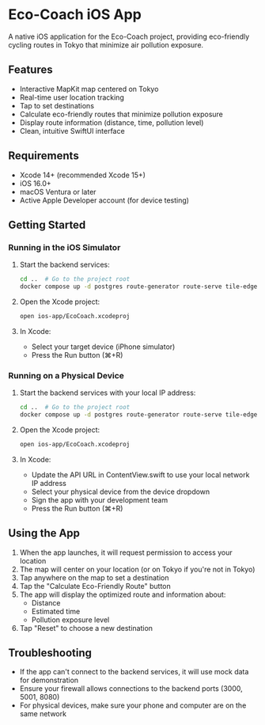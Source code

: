 # Eco-Coach iOS App

A native iOS application for the Eco-Coach project, providing eco-friendly cycling routes in Tokyo that minimize air pollution exposure.

## Features

- Interactive MapKit map centered on Tokyo
- Real-time user location tracking
- Tap to set destinations
- Calculate eco-friendly routes that minimize pollution exposure
- Display route information (distance, time, pollution level)
- Clean, intuitive SwiftUI interface

## Requirements

- Xcode 14+ (recommended Xcode 15+)
- iOS 16.0+
- macOS Ventura or later
- Active Apple Developer account (for device testing)

## Getting Started

### Running in the iOS Simulator

1. Start the backend services:
   ```bash
   cd ..  # Go to the project root
   docker compose up -d postgres route-generator route-serve tile-edge tile-server
   ```

2. Open the Xcode project:
   ```bash
   open ios-app/EcoCoach.xcodeproj
   ```

3. In Xcode:
   - Select your target device (iPhone simulator)
   - Press the Run button (⌘+R)

### Running on a Physical Device

1. Start the backend services with your local IP address:
   ```bash
   cd ..  # Go to the project root
   docker compose up -d postgres route-generator route-serve tile-edge tile-server
   ```

2. Open the Xcode project:
   ```bash
   open ios-app/EcoCoach.xcodeproj
   ```

3. In Xcode:
   - Update the API URL in ContentView.swift to use your local network IP address
   - Select your physical device from the device dropdown
   - Sign the app with your development team
   - Press the Run button (⌘+R)

## Using the App

1. When the app launches, it will request permission to access your location
2. The map will center on your location (or on Tokyo if you're not in Tokyo)
3. Tap anywhere on the map to set a destination
4. Tap the "Calculate Eco-Friendly Route" button
5. The app will display the optimized route and information about:
   - Distance
   - Estimated time
   - Pollution exposure level
6. Tap "Reset" to choose a new destination

## Troubleshooting

- If the app can't connect to the backend services, it will use mock data for demonstration
- Ensure your firewall allows connections to the backend ports (3000, 5001, 8080)
- For physical devices, make sure your phone and computer are on the same network 